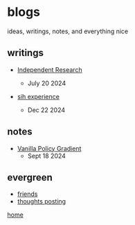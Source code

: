 # blogs

ideas, writings, notes, and everything nice

## writings
- [Independent Research](../blog/research.html)
  - July 20 2024

- [sih experience](../blog/encryption.html)
  - Dec 22 2024


## notes
- [Vanilla Policy Gradient](../blog/vpg.html)
  - Sept 18 2024

## evergreen
- [friends](../blog/friends.html)
- [thoughts posting](../blog/thought.html)


[home](../index.html)
